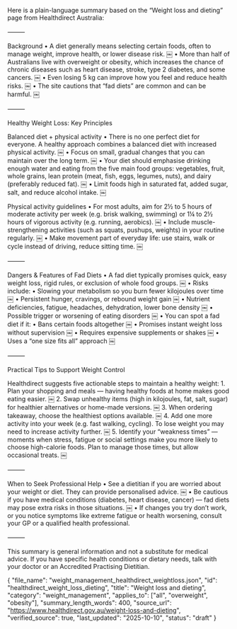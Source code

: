 Here is a plain-language summary based on the “Weight loss and dieting” page from Healthdirect Australia:

⸻

Background
	•	A diet generally means selecting certain foods, often to manage weight, improve health, or lower disease risk.  ￼
	•	More than half of Australians live with overweight or obesity, which increases the chance of chronic diseases such as heart disease, stroke, type 2 diabetes, and some cancers.  ￼
	•	Even losing 5 kg can improve how you feel and reduce health risks.  ￼
	•	The site cautions that “fad diets” are common and can be harmful.  ￼

⸻

Healthy Weight Loss: Key Principles

Balanced diet + physical activity
	•	There is no one perfect diet for everyone. A healthy approach combines a balanced diet with increased physical activity.  ￼
	•	Focus on small, gradual changes that you can maintain over the long term.  ￼
	•	Your diet should emphasise drinking enough water and eating from the five main food groups: vegetables, fruit, whole grains, lean protein (meat, fish, eggs, legumes, nuts), and dairy (preferably reduced fat).  ￼
	•	Limit foods high in saturated fat, added sugar, salt, and reduce alcohol intake.  ￼

Physical activity guidelines
	•	For most adults, aim for 2½ to 5 hours of moderate activity per week (e.g. brisk walking, swimming) or 1¼ to 2½ hours of vigorous activity (e.g. running, aerobics).  ￼
	•	Include muscle-strengthening activities (such as squats, pushups, weights) in your routine regularly.  ￼
	•	Make movement part of everyday life: use stairs, walk or cycle instead of driving, reduce sitting time.  ￼

⸻

Dangers & Features of Fad Diets
	•	A fad diet typically promises quick, easy weight loss, rigid rules, or exclusion of whole food groups.  ￼
	•	Risks include:
	•	Slowing your metabolism so you burn fewer kilojoules over time  ￼
	•	Persistent hunger, cravings, or rebound weight gain  ￼
	•	Nutrient deficiencies, fatigue, headaches, dehydration, lower bone density  ￼
	•	Possible trigger or worsening of eating disorders  ￼
	•	You can spot a fad diet if it:
	•	Bans certain foods altogether  ￼
	•	Promises instant weight loss without supervision  ￼
	•	Requires expensive supplements or shakes  ￼
	•	Uses a “one size fits all” approach  ￼

⸻

Practical Tips to Support Weight Control

Healthdirect suggests five actionable steps to maintain a healthy weight:
	1.	Plan your shopping and meals — having healthy foods at home makes good eating easier.  ￼
	2.	Swap unhealthy items (high in kilojoules, fat, salt, sugar) for healthier alternatives or home-made versions.  ￼
	3.	When ordering takeaway, choose the healthiest options available.  ￼
	4.	Add one more activity into your week (e.g. fast walking, cycling). To lose weight you may need to increase activity further.  ￼
	5.	Identify your “weakness times” — moments when stress, fatigue or social settings make you more likely to choose high-calorie foods. Plan to manage those times, but allow occasional treats.  ￼

⸻

When to Seek Professional Help
	•	See a dietitian if you are worried about your weight or diet. They can provide personalised advice.  ￼
	•	Be cautious if you have medical conditions (diabetes, heart disease, cancer) — fad diets may pose extra risks in those situations.  ￼
	•	If changes you try don’t work, or you notice symptoms like extreme fatigue or health worsening, consult your GP or a qualified health professional.

⸻

This summary is general information and not a substitute for medical advice. If you have specific health conditions or dietary needs, talk with your doctor or an Accredited Practising Dietitian.

{
  "file_name": "weight_management_healthdirect_weightloss.json",
  "id": "healthdirect_weight_loss_dieting",
  "title": "Weight loss and dieting",
  "category": "weight_management",
  "applies_to": ["all", "overweight", "obesity"],
  "summary_length_words": 400,
  "source_url": "https://www.healthdirect.gov.au/weight-loss-and-dieting",
  "verified_source": true,
  "last_updated": "2025-10-10",
  "status": "draft"
}
